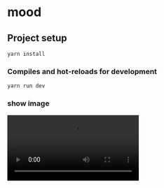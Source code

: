 # mood

## Project setup

```
yarn install
```

### Compiles and hot-reloads for development

```
yarn run dev
```

### show image

![展示](https://github.com//youngzhaojia/mood/raw/main/mood.mov)
